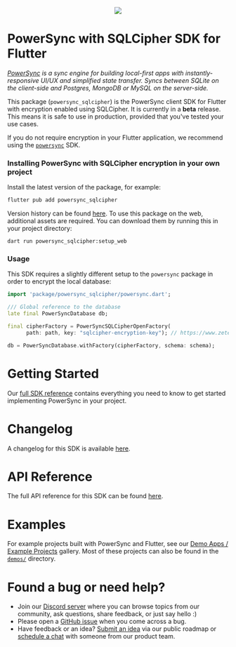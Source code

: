<p align="center">
  <a href="https://www.powersync.com" target="_blank"><img src="https://github.com/powersync-ja/.github/assets/7372448/d2538c43-c1a0-4c47-9a76-41462dba484f"/></a>
</p>

# PowerSync with SQLCipher SDK for Flutter

_[PowerSync](https://www.powersync.com) is a sync engine for building local-first apps with instantly-responsive UI/UX and simplified state transfer. Syncs between SQLite on the client-side and Postgres, MongoDB or MySQL on the server-side._

This package (`powersync_sqlcipher`) is the PowerSync client SDK for Flutter with encryption enabled using SQLCipher. It is currently in a **beta** release. This means it is safe to use in production, provided that you've tested your use cases.

If you do not require encryption in your Flutter application, we recommend using the [`powersync`](https://pub.dev/packages/powersync) SDK.

### Installing PowerSync with SQLCipher encryption in your own project

Install the latest version of the package, for example:

```bash
flutter pub add powersync_sqlcipher
```

Version history can be found [here](https://pub.dev/packages/powersync_sqlcipher/versions).
To use this package on the web, additional assets are required. You can download them by running this in your project directory:

```
dart run powersync_sqlcipher:setup_web
```

### Usage

This SDK requires a slightly different setup to the `powersync` package in order to encrypt the local database:

```Dart
import 'package/powersync_sqlcipher/powersync.dart';

/// Global reference to the database
late final PowerSyncDatabase db;

final cipherFactory = PowerSyncSQLCipherOpenFactory(
      path: path, key: "sqlcipher-encryption-key"); // https://www.zetetic.net/sqlcipher/sqlcipher-api/#key

db = PowerSyncDatabase.withFactory(cipherFactory, schema: schema);
```

# Getting Started

Our [full SDK reference](https://docs.powersync.com/client-sdk-references/flutter) contains everything you need to know to get started implementing PowerSync in your project.

# Changelog

A changelog for this SDK is available [here](https://pub.dev/packages/powersync_sqlcipher/changelog).

# API Reference

The full API reference for this SDK can be found [here](https://pub.dev/documentation/powersync_sqlcipher/latest/).

# Examples

For example projects built with PowerSync and Flutter, see our [Demo Apps / Example Projects](https://docs.powersync.com/resources/demo-apps-example-projects#flutter) gallery. Most of these projects can also be found in the [`demos/`](../demos/) directory.

# Found a bug or need help?

- Join our [Discord server](https://discord.gg/powersync) where you can browse topics from our community, ask questions, share feedback, or just say hello :)
- Please open a [GitHub issue](https://github.com/powersync-ja/powersync.dart/issues) when you come across a bug.
- Have feedback or an idea? [Submit an idea](https://roadmap.powersync.com/tabs/5-roadmap/submit-idea) via our public roadmap or [schedule a chat](https://calendly.com/powersync/powersync-chat) with someone from our product team.
